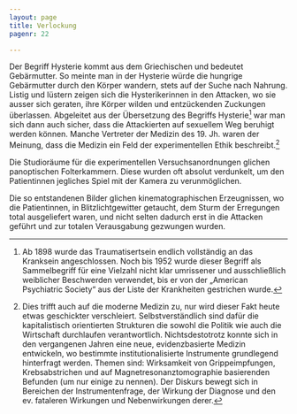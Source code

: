 ```yaml
---
layout: page
title: Verlockung
pagenr: 22

---
```

Der Begriff Hysterie kommt aus dem Griechischen und bedeutet Gebärmutter. So meinte man in der Hysterie würde die hungrige Gebärmutter durch den Körper wandern, stets auf der Suche nach Nahrung. Listig und lüstern zeigen sich die Hysterikerinnen in den Attacken, wo sie ausser sich geraten, ihre Körper wilden und entzückenden Zuckungen überlassen. Abgeleitet aus der Übersetzung des Begriffs Hysterie[^17] war man sich dann auch sicher, dass die Attackierten auf sexuellem Weg beruhigt werden können. Manche Vertreter der Medizin des 19. Jh. waren der Meinung, dass die Medizin ein Feld der experimentellen Ethik beschreibt.[^18]

Die Studioräume für die experimentellen Versuchsanordnungen glichen panoptischen Folterkammern. Diese wurden oft absolut verdunkelt, um den Patientinnen jegliches Spiel mit der Kamera zu verunmöglichen.

Die so entstandenen Bilder glichen kinematographischen Erzeugnissen, wo die Patientinnen, in Blitzlichtgewitter getaucht, dem Sturm der Erregungen total ausgeliefert waren, und nicht selten dadurch erst in die Attacken geführt und zur totalen Verausgabung gezwungen wurden.


[^17]:
      Ab 1898 wurde das Traumatisertsein endlich vollständig an das Kranksein angeschlossen. Noch bis 1952 wurde dieser Begriff als Sammelbegriff für eine Vielzahl nicht klar umrissener und ausschließlich weiblicher Beschwerden verwendet, bis er von der „American Psychiatric Society“ aus der Liste der Krankheiten gestrichen wurde.

[^18]:
      Dies trifft auch auf die moderne Medizin zu, nur wird dieser Fakt heute etwas geschickter verschleiert. Selbstverständlich sind dafür die kapitalistisch orientierten Strukturen die sowohl die Politik wie auch die Wirtschaft durchlaufen verantwortlich. Nichtsdestotrotz konnte sich in den vergangenen Jahren eine neue, evidenzbasierte Medizin entwickeln, wo bestimmte institutionalisierte Instrumente grundlegend hinterfragt werden. Themen sind: Wirksamkeit von Grippeimpfungen, Krebsabstrichen und auf Magnetresonanztomographie basierenden Befunden (um nur einige zu nennen). Der Diskurs bewegt sich in Bereichen der Instrumentenfrage, der Wirkung der Diagnose und den ev. fataleren Wirkungen und Nebenwirkungen derer.
